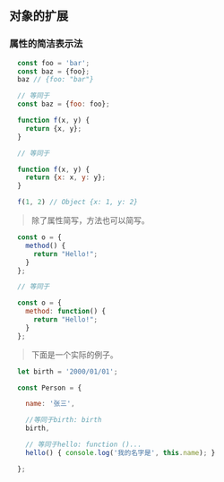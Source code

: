 ## 对象的扩展

### 属性的简洁表示法

```javascript
  const foo = 'bar';
  const baz = {foo};
  baz // {foo: "bar"}

  // 等同于
  const baz = {foo: foo};
```

```javascript
  function f(x, y) {
    return {x, y};
  }

  // 等同于

  function f(x, y) {
    return {x: x, y: y};
  }

  f(1, 2) // Object {x: 1, y: 2}
```

> 除了属性简写，方法也可以简写。

```javascript
  const o = {
    method() {
      return "Hello!";
    }
  };

  // 等同于

  const o = {
    method: function() {
      return "Hello!";
    }
  };
```

> 下面是一个实际的例子。

```javascript
  let birth = '2000/01/01';

  const Person = {

    name: '张三',

    //等同于birth: birth
    birth,

    // 等同于hello: function ()...
    hello() { console.log('我的名字是', this.name); }

  };
```
